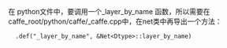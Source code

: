 在 python文件中，要调用一个_layer_by_name 函数，所以需要在caffe_root/python/caffe/_caffe.cpp中，在net类中再导出一个方法：


      .def("_layer_by_name", &Net<Dtype>::layer_by_name)
